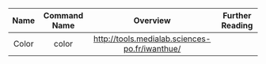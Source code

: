 | Name | Command Name | Overview | Further Reading
| :--: |:------------:|:--------:|:--------------:
| Color     | color | http://tools.medialab.sciences-po.fr/iwanthue/ |
